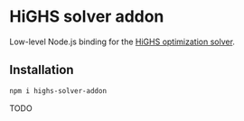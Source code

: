 # HiGHS solver addon

Low-level Node.js binding for the [HiGHS optimization solver][highs].

## Installation

```sh
npm i highs-solver-addon
```

TODO

[highs]: https://github.com/ERGO-COde/HiGHS
